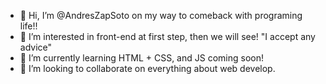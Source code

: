 - 👋 Hi, I’m @AndresZapSoto on my way to comeback with programing life!!
- 👀 I’m interested in front-end at first step, then we will see! "I accept any advice"
- 🌱 I’m currently learning HTML + CSS, and JS coming soon!
- 💞️ I’m looking to collaborate on everything about web develop.

<!---
AndresZapSoto/AndresZapSoto is a ✨ special ✨ repository because its `README.md` (this file) appears on your GitHub profile.
You can click the Preview link to take a look at your changes.
--->
